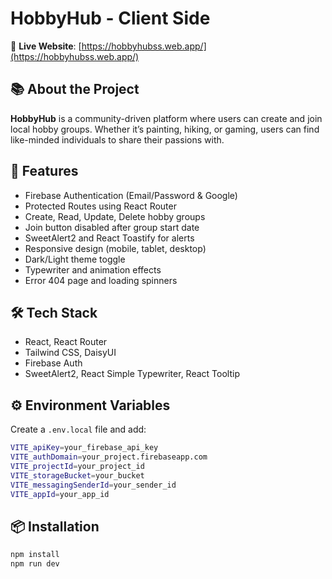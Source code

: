 # HobbyHub - Client Side

🔗 **Live Website**: [https://hobbyhubss.web.app/](https://hobbyhubss.web.app/)

## 📚 About the Project

**HobbyHub** is a community-driven platform where users can create and join local hobby groups. Whether it’s painting, hiking, or gaming, users can find like-minded individuals to share their passions with.

## 🚀 Features

- Firebase Authentication (Email/Password & Google)
- Protected Routes using React Router
- Create, Read, Update, Delete hobby groups
- Join button disabled after group start date
- SweetAlert2 and React Toastify for alerts
- Responsive design (mobile, tablet, desktop)
- Dark/Light theme toggle
- Typewriter and animation effects
- Error 404 page and loading spinners

## 🛠️ Tech Stack

- React, React Router
- Tailwind CSS, DaisyUI
- Firebase Auth
- SweetAlert2, React Simple Typewriter, React Tooltip

## ⚙️ Environment Variables

Create a `.env.local` file and add:

```bash
VITE_apiKey=your_firebase_api_key
VITE_authDomain=your_project.firebaseapp.com
VITE_projectId=your_project_id
VITE_storageBucket=your_bucket
VITE_messagingSenderId=your_sender_id
VITE_appId=your_app_id
```

## 📦 Installation

```bash
npm install
npm run dev
```
